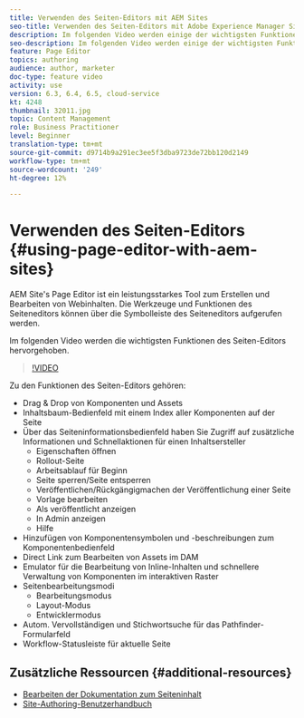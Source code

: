 ```yaml
---
title: Verwenden des Seiten-Editors mit AEM Sites
seo-title: Verwenden des Seiten-Editors mit Adobe Experience Manager Sites
description: Im folgenden Video werden einige der wichtigsten Funktionen des Touch-UI-Sites-Editors in Adobe Experience Manager vorgestellt.
seo-description: Im folgenden Video werden einige der wichtigsten Funktionen des Touch-UI-Sites-Editors in Adobe Experience Manager vorgestellt.
feature: Page Editor
topics: authoring
audience: author, marketer
doc-type: feature video
activity: use
version: 6.3, 6.4, 6.5, cloud-service
kt: 4248
thumbnail: 32011.jpg
topic: Content Management
role: Business Practitioner
level: Beginner
translation-type: tm+mt
source-git-commit: d9714b9a291ec3ee5f3dba9723de72bb120d2149
workflow-type: tm+mt
source-wordcount: '249'
ht-degree: 12%

---
```



# Verwenden des Seiten-Editors {#using-page-editor-with-aem-sites}

AEM Site&#39;s Page Editor ist ein leistungsstarkes Tool zum Erstellen und Bearbeiten von Webinhalten. Die Werkzeuge und Funktionen des Seiteneditors können über die Symbolleiste des Seiteneditors aufgerufen werden.

Im folgenden Video werden die wichtigsten Funktionen des Seiten-Editors hervorgehoben.

>[!VIDEO](https://video.tv.adobe.com/v/32011?quality=12&learn=on)

Zu den Funktionen des Seiten-Editors gehören:

* Drag &amp; Drop von Komponenten und Assets
* Inhaltsbaum-Bedienfeld mit einem Index aller Komponenten auf der Seite
* Über das Seiteninformationsbedienfeld haben Sie Zugriff auf zusätzliche Informationen und Schnellaktionen für einen Inhaltsersteller
   * Eigenschaften öffnen
   * Rollout-Seite
   * Arbeitsablauf für Beginn
   * Seite sperren/Seite entsperren
   * Veröffentlichen/Rückgängigmachen der Veröffentlichung einer Seite
   * Vorlage bearbeiten
   * Als veröffentlicht anzeigen
   * In Admin anzeigen
   * Hilfe
* Hinzufügen von Komponentensymbolen und -beschreibungen zum Komponentenbedienfeld
* Direct Link zum Bearbeiten von Assets im DAM
* Emulator für die Bearbeitung von Inline-Inhalten und schnellere Verwaltung von Komponenten im interaktiven Raster
* Seitenbearbeitungsmodi
   * Bearbeitungsmodus
   * Layout-Modus
   * Entwicklermodus
* Autom. Vervollständigen und Stichwortsuche für das Pathfinder-Formularfeld
* Workflow-Statusleiste für aktuelle Seite

## Zusätzliche Ressourcen {#additional-resources}

* [Bearbeiten der Dokumentation zum Seiteninhalt](https://docs.adobe.com/content/help/de-DE/experience-manager-65/authoring/authoring/editing-content.translate.html)
* [Site-Authoring-Benutzerhandbuch](https://docs.adobe.com/content/help/en/experience-manager-65/authoring/home.html)
